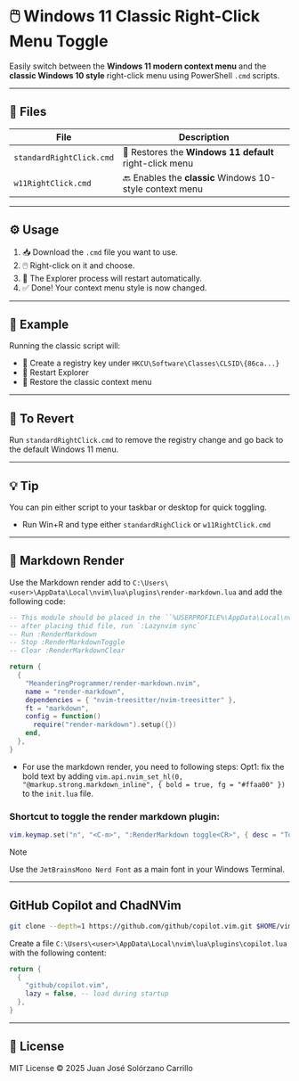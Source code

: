 # 🖱️ Windows 11 Classic Right-Click Menu Toggle

Easily switch between the **Windows 11 modern context menu** and the **classic Windows 10 style** right-click menu using PowerShell `.cmd` scripts.

---

## 📁 Files

| File                    | Description                                       |
|-------------------------|---------------------------------------------------|
| `standardRightClick.cmd` | 🧹 Restores the **Windows 11 default** right-click menu |
| `w11RightClick.cmd`      | 🔙 Enables the **classic** Windows 10-style context menu |

---

## ⚙️ Usage

1. 📥 Download the `.cmd` file you want to use.
2. 🖱️ Right-click on it and choose.
3. 🔄 The Explorer process will restart automatically.
4. ✅ Done! Your context menu style is now changed.

---

## 🚀 Example

Running the classic script will:
- 📝 Create a registry key under `HKCU\Software\Classes\CLSID\{86ca...}`
- 🔄 Restart Explorer
- 💬 Restore the classic context menu

---

## 🧽 To Revert

Run `standardRightClick.cmd` to remove the registry change and go back to the default Windows 11 menu.

---

## 💡 Tip

You can pin either script to your taskbar or desktop for quick toggling.

- Run Win+R and type either `standardRighClick` or `w11RightClick.cmd` 

---
## 📌 Markdown Render

 Use the Markdown render add to `C:\Users\<user>\AppData\Local\nvim\lua\plugins\render-markdown.lua` and add the following code:

```lua
-- This module should be placed in the ``%USERPROFILE%\AppData\Local\nvim\lua\custom\plugins\render-markdown.lua`` directory.
-- after placing thid file, run `:Lazynvim sync`
-- Run :RenderMarkdown
-- Stop :RenderMarkdownToggle
-- Clear :RenderMarkdownClear

return {
  {
    "MeanderingProgrammer/render-markdown.nvim",
    name = "render-markdown",
    dependencies = { "nvim-treesitter/nvim-treesitter" },
    ft = "markdown",
    config = function()
      require("render-markdown").setup({})
    end,
  },
}
```

 - For use the markdown render, you need to following steps:
Opt1: fix the bold text by adding `vim.api.nvim_set_hl(0, "@markup.strong.markdown_inline", { bold = true, fg = "#ffaa00" })` to the `init.lua` file.

### Shortcut to toggle the render markdown plugin:

```lua
vim.keymap.set("n", "<C-m>", ":RenderMarkdown toggle<CR>", { desc = "Toggle Markdown Render" })
```

>[!NOTE] 
>Use the `JetBrainsMono Nerd Font` as a main font in your Windows Terminal.

---

## GitHub Copilot and ChadNVim

```bash
git clone --depth=1 https://github.com/github/copilot.vim.git $HOME/vimfiles/pack/github/start/copilot.vim
```
Create a file `C:\Users\<user>\AppData\Local\nvim\lua\plugins\copilot.lua` with the following content:

```lua
return {
  {
    "github/copilot.vim",
    lazy = false, -- load during startup
  },
}

```
---

## 📜 License

MIT License © 2025 Juan José Solórzano Carrillo
